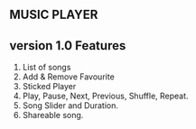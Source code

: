 ## MUSIC PLAYER

## version 1.0 Features

1. List of songs
2. Add & Remove Favourite
3. Sticked Player
4. Play, Pause, Next, Previous, Shuffle, Repeat.
5. Song Slider and Duration.
6. Shareable song.
